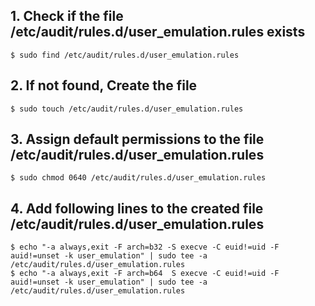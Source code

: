 ## 1. Check if the file /etc/audit/rules.d/user_emulation.rules exists
    $ sudo find /etc/audit/rules.d/user_emulation.rules
    
## 2. If not found, Create the file
    $ sudo touch /etc/audit/rules.d/user_emulation.rules

## 3. Assign default permissions to the file /etc/audit/rules.d/user_emulation.rules
    $ sudo chmod 0640 /etc/audit/rules.d/user_emulation.rules

## 4. Add following lines to the created file /etc/audit/rules.d/user_emulation.rules
    $ echo "-a always,exit -F arch=b32 -S execve -C euid!=uid -F auid!=unset -k user_emulation" | sudo tee -a /etc/audit/rules.d/user_emulation.rules
    $ echo "-a always,exit -F arch=b64  S execve -C euid!=uid -F auid!=unset -k user_emulation" | sudo tee -a /etc/audit/rules.d/user_emulation.rules
